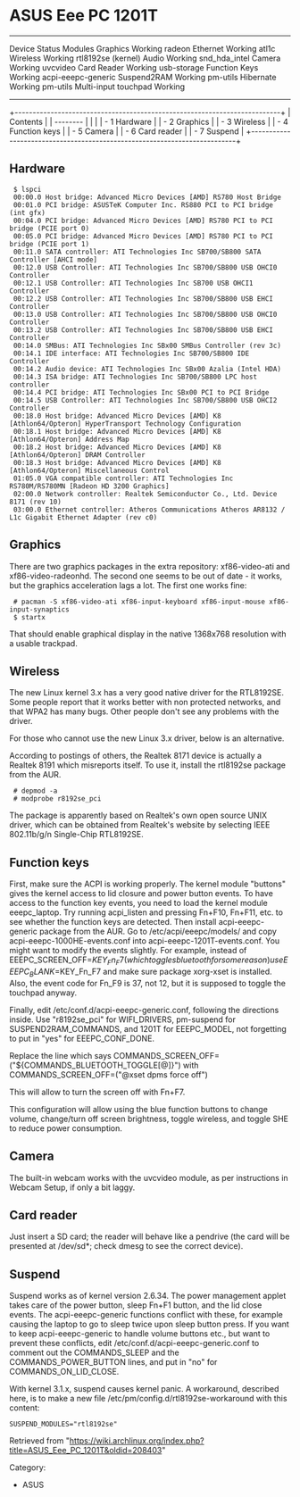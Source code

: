 ASUS Eee PC 1201T
=================

  ---------------------- --------- --------------------
  Device                 Status    Modules
  Graphics               Working   radeon
  Ethernet               Working   atl1c
  Wireless               Working   rtl8192se (kernel)
  Audio                  Working   snd_hda_intel
  Camera                 Working   uvcvideo
  Card Reader            Working   usb-storage
  Function Keys          Working   acpi-eeepc-generic
  Suspend2RAM            Working   pm-utils
  Hibernate              Working   pm-utils
  Multi-input touchpad   Working   
  ---------------------- --------- --------------------

+--------------------------------------------------------------------------+
| Contents                                                                 |
| --------                                                                 |
|                                                                          |
| -   1 Hardware                                                           |
| -   2 Graphics                                                           |
| -   3 Wireless                                                           |
| -   4 Function keys                                                      |
| -   5 Camera                                                             |
| -   6 Card reader                                                        |
| -   7 Suspend                                                            |
+--------------------------------------------------------------------------+

Hardware
--------

     $ lspci
     00:00.0 Host bridge: Advanced Micro Devices [AMD] RS780 Host Bridge
     00:01.0 PCI bridge: ASUSTeK Computer Inc. RS880 PCI to PCI bridge (int gfx)
     00:04.0 PCI bridge: Advanced Micro Devices [AMD] RS780 PCI to PCI bridge (PCIE port 0)
     00:05.0 PCI bridge: Advanced Micro Devices [AMD] RS780 PCI to PCI bridge (PCIE port 1)
     00:11.0 SATA controller: ATI Technologies Inc SB700/SB800 SATA Controller [AHCI mode]
     00:12.0 USB Controller: ATI Technologies Inc SB700/SB800 USB OHCI0 Controller
     00:12.1 USB Controller: ATI Technologies Inc SB700 USB OHCI1 Controller
     00:12.2 USB Controller: ATI Technologies Inc SB700/SB800 USB EHCI Controller
     00:13.0 USB Controller: ATI Technologies Inc SB700/SB800 USB OHCI0 Controller
     00:13.2 USB Controller: ATI Technologies Inc SB700/SB800 USB EHCI Controller
     00:14.0 SMBus: ATI Technologies Inc SBx00 SMBus Controller (rev 3c)
     00:14.1 IDE interface: ATI Technologies Inc SB700/SB800 IDE Controller
     00:14.2 Audio device: ATI Technologies Inc SBx00 Azalia (Intel HDA)
     00:14.3 ISA bridge: ATI Technologies Inc SB700/SB800 LPC host controller
     00:14.4 PCI bridge: ATI Technologies Inc SBx00 PCI to PCI Bridge
     00:14.5 USB Controller: ATI Technologies Inc SB700/SB800 USB OHCI2 Controller
     00:18.0 Host bridge: Advanced Micro Devices [AMD] K8 [Athlon64/Opteron] HyperTransport Technology Configuration
     00:18.1 Host bridge: Advanced Micro Devices [AMD] K8 [Athlon64/Opteron] Address Map
     00:18.2 Host bridge: Advanced Micro Devices [AMD] K8 [Athlon64/Opteron] DRAM Controller
     00:18.3 Host bridge: Advanced Micro Devices [AMD] K8 [Athlon64/Opteron] Miscellaneous Control
     01:05.0 VGA compatible controller: ATI Technologies Inc RS780M/RS780MN [Radeon HD 3200 Graphics]
     02:00.0 Network controller: Realtek Semiconductor Co., Ltd. Device 8171 (rev 10)
     03:00.0 Ethernet controller: Atheros Communications Atheros AR8132 / L1c Gigabit Ethernet Adapter (rev c0)

Graphics
--------

There are two graphics packages in the extra repository: xf86-video-ati
and xf86-video-radeonhd. The second one seems to be out of date - it
works, but the graphics acceleration lags a lot. The first one works
fine:

     # pacman -S xf86-video-ati xf86-input-keyboard xf86-input-mouse xf86-input-synaptics 
     $ startx

That should enable graphical display in the native 1368x768 resolution
with a usable trackpad.

Wireless
--------

The new Linux kernel 3.x has a very good native driver for the
RTL8192SE. Some people report that it works better with non protected
networks, and that WPA2 has many bugs. Other people don't see any
problems with the driver.

For those who cannot use the new Linux 3.x driver, below is an
alternative.

According to postings of others, the Realtek 8171 device is actually a
Realtek 8191 which misreports itself. To use it, install the rtl8192se
package from the AUR.

     # depmod -a
     # modprobe r8192se_pci

The package is apparently based on Realtek's own open source UNIX
driver, which can be obtained from Realtek's website by selecting IEEE
802.11b/g/n Single-Chip RTL8192SE.

Function keys
-------------

First, make sure the ACPI is working properly. The kernel module
"buttons" gives the kernel access to lid closure and power button
events. To have access to the function key events, you need to load the
kernel module eeepc_laptop. Try running acpi_listen and pressing Fn+F10,
Fn+F11, etc. to see whether the function keys are detected. Then install
acpi-eeepc-generic package from the AUR. Go to /etc/acpi/eeepc/models/
and copy acpi-eeepc-1000HE-events.conf into
acpi-eeepc-1201T-events.conf. You might want to modify the events
slightly. For example, instead of EEEPC_SCREEN_OFF=$KEY_Fn_F7 (which
toggles bluetooth for some reason) use EEEPC_BLANK=$KEY_Fn_F7 and make
sure package xorg-xset is installed. Also, the event code for Fn_F9 is
37, not 12, but it is supposed to toggle the touchpad anyway.

Finally, edit /etc/conf.d/acpi-eeepc-generic.conf, following the
directions inside. Use "r8192se_pci" for WIFI_DRIVERS, pm-suspend for
SUSPEND2RAM_COMMANDS, and 1201T for EEEPC_MODEL, not forgetting to put
in "yes" for EEEPC_CONF_DONE.

Replace the line which says
COMMANDS_SCREEN_OFF=("${COMMANDS_BLUETOOTH_TOGGLE[@]}") with
COMMANDS_SCREEN_OFF=("@xset dpms force off")

This will allow to turn the screen off with Fn+F7.

This configuration will allow using the blue function buttons to change
volume, change/turn off screen brightness, toggle wireless, and toggle
SHE to reduce power consumption.

Camera
------

The built-in webcam works with the uvcvideo module, as per instructions
in Webcam Setup, if only a bit laggy.

Card reader
-----------

Just insert a SD card; the reader will behave like a pendrive (the card
will be presented at /dev/sd*; check dmesg to see the correct device).

Suspend
-------

Suspend works as of kernel version 2.6.34. The power management applet
takes care of the power button, sleep Fn+F1 button, and the lid close
events. The acpi-eeepc-generic functions conflict with these, for
example causing the laptop to go to sleep twice upon sleep button press.
If you want to keep acpi-eeepc-generic to handle volume buttons etc.,
but want to prevent these conflicts, edit
/etc/conf.d/acpi-eeepc-generic.conf to comment out the COMMANDS_SLEEP
and the COMMANDS_POWER_BUTTON lines, and put in "no" for
COMMANDS_ON_LID_CLOSE.

With kernel 3.1.x, suspend causes kernel panic. A workaround, described
here, is to make a new file /etc/pm/config.d/rtl8192se-workaround with
this content:

    SUSPEND_MODULES="rtl8192se"

Retrieved from
"https://wiki.archlinux.org/index.php?title=ASUS_Eee_PC_1201T&oldid=208403"

Category:

-   ASUS
